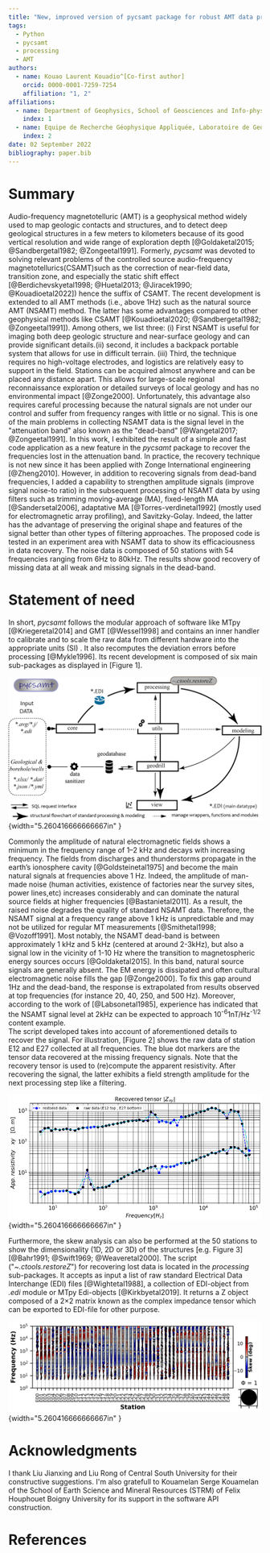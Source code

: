 ```yaml
---
title: "New, improved version of pycsamt package for robust AMT data processing"
tags:
  - Python
  - pycsamt
  - processing
  - AMT
authors:
  - name: Kouao Laurent Kouadio^[Co-first author]
    orcid: 0000-0001-7259-7254
    affiliation: "1, 2"
affiliations:
  - name: Department of Geophysics, School of Geosciences and Info-physics, Central South University, China
    index: 1
  - name: Equipe de Recherche Géophysique Appliquée, Laboratoire de Geologie Ressources Minerales et Energetiques, UFR des Sciences de la Terre et des Ressources Minières, Université Félix Houphouët-Boigny, Cote d'Ivoire
    index: 2
date: 02 September 2022
bibliography: paper.bib
---
```



# Summary 

Audio-frequency magnetotelluric (AMT) is a geophysical method widely used to map geologic contacts and structures, and to detect deep geological structures in a few meters to kilometers because of its good vertical resolution and wide range of exploration depth [@Goldaketal2015; @Sandbergetal1982; @Zongeetal1991]. Formerly, _pycsamt_ was devoted to solving relevant problems of the controlled source audio-frequency magnetotellurics(CSAMT)such as the correction of near-field 
data, transition zone, and especially the static shift effect [@Berdichevskyetal1998; @Huetal2013; @Jiracek1990; @Kouadioetal2022])
hence the suffix of CSAMT. The recent development is extended to  all AMT methods 
(i.e., above 1Hz) such as the natural source AMT (NSAMT) method. The latter has some advantages compared to 
other geophysical methods like CSAMT [@Kouadioetal2020; @Sandbergetal1982; @Zongeetal1991]). 
Among others, we list three: (i) First NSAMT is useful for imaging both deep geologic structure and near-surface 
geology and can provide significant details.(ii) second, it includes a backpack portable system that allows 
for use in difficult terrain. (iii) Third, the technique requires no high-voltage electrodes, and logistics 
are relatively easy to support in the field. Stations can be acquired almost anywhere and can be placed any 
distance apart. This allows for large-scale regional reconnaissance exploration or detailed surveys of local 
geology and has no environmental impact [@Zonge2000]. Unfortunately, this advantage also 
requires careful processing because the natural signals are not under our control and suffer from frequency 
ranges with little or no signal. This is one of the main problems in collecting NSAMT data is the signal level 
in the "attenuation band" also known as the "dead-band" [@Wangetal2017; @Zongeetal1991].  In this 
work, I exhibited the result of a simple and fast code application as a new feature in the _pycsamt_ package 
to recover the frequencies lost in the attenuation band. In practice, the recovery technique is not new since 
it has been applied with Zonge International engineering [@Zheng2010]. However, in addition to recovering 
signals from dead-band frequencies, I added a capability to strengthen amplitude signals (improve signal 
noise-to ratio) in the subsequent processing of NSAMT data by using filters such as trimming moving-average 
(MA), fixed-length MA [@Sandersetal2006], adaptative MA [@Torres-verdìnetal1992] (mostly used 
for electromagnetic array profiling), and Savitzky-Golay. Indeed, the latter has the advantage of preserving 
the original shape and features of the signal better than other types of filtering approaches. The proposed 
code is tested in an experiment area with NSAMT data to show its efficaciousness in data recovery. The noise data 
is composed of 50 stations with 54 frequencies ranging from 6Hz to 80kHz. The results show good recovery of 
missing data at all weak and missing signals in the dead-band. 


# Statement of need  

In short, _pycsamt_ follows the modular approach of software like MTpy [@Kriegeretal2014] and GMT [@Wessel1998] and contains 
an inner handler to calibrate and to scale the raw data from different hardware into the appropriate units (SI)
. It also recomputes the deviation errors before processing [@Mykle1996]. Its recent development is composed of six main sub-packages 
as displayed in [Figure 1]. 

![Brieve illustration of the main sub-packages: core (key functions and methods), modeling (deals with the inversion softwares such Occam2D of @deGrootetal1990, ModEM of @Kelbertetal2014),  utils, processing and geodrill (for geology and drilling)](examples/paper_figures/fig.packages.png){width="5.260416666666667in" }

Commonly the amplitude of natural electromagnetic fields shows a minimum in the frequency range of 1–2 kHz 
and decays with increasing frequency. The fields from discharges and thunderstorms propagate in the earth’s 
ionosphere cavity [@Goldsteinetal1975] and become the main natural signals at frequencies above 1 
Hz. Indeed, the amplitude of man-made noise (human activities, existence of factories near the survey sites, 
power lines,etc) increases considerably and can dominate the natural source fields at higher frequencies [@Bastanietal2011]. 
As a result, the raised noise degrades the quality of standard NSAMT data. Therefore, the NSAMT 
signal at a frequency range above 1 kHz is unpredictable and may not be utilized for regular MT measurements 
[@Smithetal1998; @Vozoff1991]. Most notably, the NSAMT dead-band is between approximately 1 kHz and 
5 kHz (centered at around 2-3kHz), but also a signal low in the vicinity of 1-10 Hz where the transition to 
magnetospheric energy sources occurs [@Goldaketal2015]. In this band, natural source signals are 
generally absent. The EM energy is dissipated and often cultural electromagnetic noise fills the gap 
[@Zonge2000]. To fix this gap around 1Hz and the dead-band, the response is extrapolated from results 
observed at top frequencies (for instance 20, 40, 250, and 500 Hz). Moreover, according to the work of [@Labsonetal1985], 
experience has indicated that the NSAMT signal level at 2kHz can be expected to approach 10<sup>-6</sup>1nT/Hz<sup>-1/2</sup> content example.  
The script developed takes into account of aforementioned details to recover the signal. For illustration, [Figure 2] shows the 
raw data of station E12 and E27 collected at all frequencies. The blue dot markers are the tensor data recovered 
at the missing frequency signals. Note that the recovery tensor is used to (re)compute the apparent resistivity. After recovering the signal, the latter exhibits a field strength amplitude for the next processing step like a filtering.

![A missing data recovery at the missing and attenuation signal at two randomly selected stations E12 and E27](examples/paper_figures/recovered_tensors.PNG){width="5.260416666666667in" }

Furthermore, the skew analysis can also be performed at the 50 stations to show the dimensionality 
(1D, 2D or 3D) of the structures [e.g. Figure 3] [@Bahr1991; @Swift1969; @Weaveretal2000].  The script ("_~.ctools.restoreZ_") for recovering lost data is located in the *processing* sub-packages.  It accepts as input a list of raw standard Electrical Data Interchange (EDI) files [@Wightetal1988], a collection of 
EDI-object from *.edi* module or  MTpy Edi-objects [@Kirkbyetal2019]. It returns a Z object composed of a 2×2 matrix known as the complex impedance tensor which can be exported to EDI-file for other purpose. 
 
![An example of dimensionality analysis. Skew value greater than 5 degrees shows 3D dimensional structures and 2D or 1D otherwise](examples/paper_figures/fig.skew.PNG){width="5.260416666666667in" }

# Acknowledgments  

I thank Liu Jianxing and Liu Rong of Central South University for their constructive suggestions. I'm also 
gratefull to Kouamelan Serge Kouamelan of  the School of Earth Science and Mineral Resources (STRM) 
of Felix Houphouet Boigny University for its support in the software API construction.


# References 



